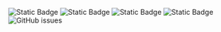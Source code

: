 ![Static Badge](https://img.shields.io/badge/blacklists-60-000000) ![Static Badge](https://img.shields.io/badge/blacklisted-2694252-cc0000) ![Static Badge](https://img.shields.io/badge/whitelisted-2244-00CC00) ![Static Badge](https://img.shields.io/badge/streaming_blacklist-28107-000000) ![GitHub issues](https://img.shields.io/github/issues/fabriziosalmi/blacklists)
